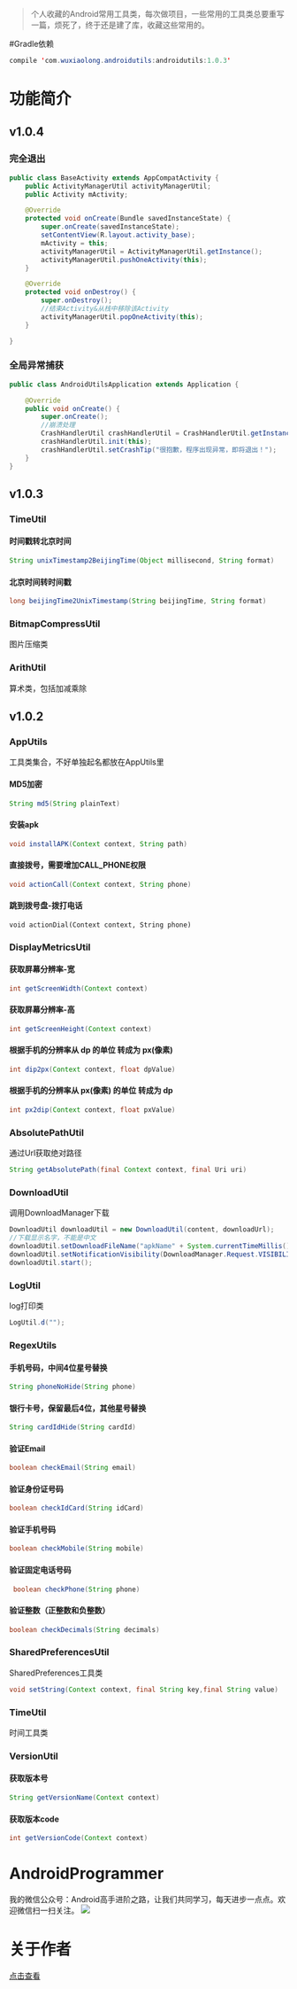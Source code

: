 > 个人收藏的Android常用工具类，每次做项目，一些常用的工具类总要重写一篇，烦死了，终于还是建了库，收藏这些常用的。

#Gradle依赖
```java
compile 'com.wuxiaolong.androidutils:androidutils:1.0.3'
```
# 功能简介
## v1.0.4
### 完全退出
```java
public class BaseActivity extends AppCompatActivity {
    public ActivityManagerUtil activityManagerUtil;
    public Activity mActivity;

    @Override
    protected void onCreate(Bundle savedInstanceState) {
        super.onCreate(savedInstanceState);
        setContentView(R.layout.activity_base);
        mActivity = this;
        activityManagerUtil = ActivityManagerUtil.getInstance();
        activityManagerUtil.pushOneActivity(this);
    }

    @Override
    protected void onDestroy() {
        super.onDestroy();
        //结束Activity&从栈中移除该Activity
        activityManagerUtil.popOneActivity(this);
    }

}
```

### 全局异常捕获
```java
public class AndroidUtilsApplication extends Application {

    @Override
    public void onCreate() {
        super.onCreate();
        //崩溃处理
        CrashHandlerUtil crashHandlerUtil = CrashHandlerUtil.getInstance();
        crashHandlerUtil.init(this);
        crashHandlerUtil.setCrashTip("很抱歉，程序出现异常，即将退出！");
    }
}
```

##  v1.0.3
### TimeUtil
#### 时间戳转北京时间
```java
String unixTimestamp2BeijingTime(Object millisecond, String format)
```
#### 北京时间转时间戳
```java
long beijingTime2UnixTimestamp(String beijingTime, String format)
```
### BitmapCompressUtil
图片压缩类

### ArithUtil
算术类，包括加减乘除

## v1.0.2
### AppUtils
工具类集合，不好单独起名都放在AppUtils里
#### MD5加密
```java
String md5(String plainText)
```

#### 安装apk
```java
void installAPK(Context context, String path)
```

#### 直接拨号，需要增加CALL_PHONE权限
```java
void actionCall(Context context, String phone)
```

#### 跳到拨号盘-拨打电话
```
void actionDial(Context context, String phone)
```
### DisplayMetricsUtil
#### 获取屏幕分辨率-宽
```java
int getScreenWidth(Context context)
```
#### 获取屏幕分辨率-高
```java
int getScreenHeight(Context context)
```
#### 根据手机的分辨率从 dp 的单位 转成为 px(像素)
```java
int dip2px(Context context, float dpValue)
```
#### 根据手机的分辨率从 px(像素) 的单位 转成为 dp
```java
int px2dip(Context context, float pxValue)
```

### AbsolutePathUtil
通过Url获取绝对路径
```java
String getAbsolutePath(final Context context, final Uri uri)
```

### DownloadUtil
调用DownloadManager下载
```java
DownloadUtil downloadUtil = new DownloadUtil(content, downloadUrl);
//下载显示名字，不能是中文
downloadUtil.setDownloadFileName("apkName" + System.currentTimeMillis() + ".apk");
downloadUtil.setNotificationVisibility(DownloadManager.Request.VISIBILITY_VISIBLE_NOTIFY_COMPLETED);
downloadUtil.start();
```
### LogUtil
log打印类
```java
LogUtil.d("");
```
### RegexUtils
#### 手机号码，中间4位星号替换
```java
String phoneNoHide(String phone)
```
#### 银行卡号，保留最后4位，其他星号替换
```java
String cardIdHide(String cardId)
```
#### 验证Email
```java
boolean checkEmail(String email)
```
#### 验证身份证号码
```java
boolean checkIdCard(String idCard)
```
#### 验证手机号码
```java
boolean checkMobile(String mobile)
```
#### 验证固定电话号码
```java
 boolean checkPhone(String phone)
```
#### 验证整数（正整数和负整数）
```java
boolean checkDecimals(String decimals)
```
### SharedPreferencesUtil
SharedPreferences工具类
```java
void setString(Context context, final String key,final String value)
```
### TimeUtil
时间工具类

### VersionUtil
#### 获取版本号
```java
String getVersionName(Context context)
```
#### 获取版本code
```java
int getVersionCode(Context context)
```
# AndroidProgrammer
我的微信公众号：Android高手进阶之路，让我们共同学习，每天进步一点点。欢迎微信扫一扫关注。
![](http://7q5c2h.com1.z0.glb.clouddn.com/qrcode_AndroidProgrammer.jpg)

# 关于作者
[点击查看](http://wuxiaolong.me/about/)
